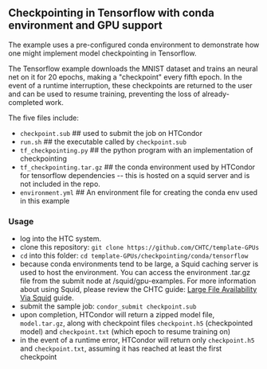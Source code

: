 ## Checkpointing in Tensorflow with conda environment and GPU support
The example uses a pre-configured conda environment to demonstrate how one might implement model checkpointing in Tensorflow.

The Tensorflow example downloads the MNIST dataset and trains an neural net on it for 20 epochs, making a "checkpoint" every fifth epoch. In the event of a runtime interruption, these checkpoints are returned to the user and can be used to resume training, preventing the loss of already-completed work.

The five files include:
- `checkpoint.sub` ## used to submit the job on HTCondor
- `run.sh` ## the executable called by `checkpoint.sub`
- `tf_checkpointing.py` ## the python program with an implementation of checkpointing
- `tf_checkpointing.tar.gz` ## the conda environment used by HTCondor for tensorflow dependencies -- this is hosted on a squid server and is not included in the repo.
- `environment.yml` ## An environment file for creating the conda env used in this example

### Usage
- log into the HTC system.
- clone this repository: `git clone https://github.com/CHTC/template-GPUs`
- `cd` into this folder: `cd template-GPUs/checkpointing/conda/tensorflow`
- because conda environments tend to be large, a Squid caching server is used to host the environment. You can access the environment .tar.gz file from the submit node at /squid/gpu-examples. For more information about using Squid, please review the CHTC guide:
[Large File Availability Via Squid](https://chtc.cs.wisc.edu/uw-research-computing/file-avail-squid) guide.
- submit the sample job: `condor_submit checkpoint.sub`
- upon completion, HTCondor will return a zipped model file, `model.tar.gz`, along with checkpoint files `checkpoint.h5` (checkpointed model) and `checkpoint.txt` (which epoch to resume training on)
- in the event of a runtime error, HTCondor will return only `checkpoint.h5` and `checkpoint.txt`, assuming it has reached at least the first checkpoint
